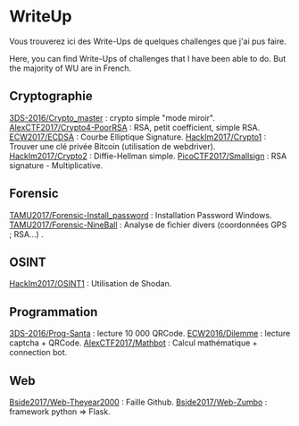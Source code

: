 # WriteUp

Vous trouverez ici des Write-Ups de quelques challenges que j'ai pus faire.


Here, you can find Write-Ups of challenges that I have been able to do. But the majority of WU are in French.


<h2>Cryptographie</h2>

<a href="https://github.com/Iptior/WriteUp/tree/master/3DS-2016/Crypto_master">3DS-2016/Crypto_master</a> : crypto simple "mode miroir".
<a href="https://github.com/Iptior/WriteUp/tree/master/AlexCTF2017/Crypto4-PoorRSA">AlexCTF2017/Crypto4-PoorRSA</a> : RSA, petit coefficient, simple RSA.
<a href="https://github.com/Iptior/WriteUp/tree/master/ECW2017/ECDSA">ECW2017/ECDSA</a> : Courbe Elliptique Signature.
<a href="https://github.com/Iptior/WriteUp/tree/master/HackIm2017/Crypto1">HackIm2017/Crypto1</a> : Trouver une clé privée Bitcoin (utilisation de webdriver).
<a href="https://github.com/Iptior/WriteUp/tree/master/HackIm2017/Crypto2">HackIm2017/Crypto2</a> : Diffie-Hellman simple.
<a href="https://github.com/Iptior/WriteUp/tree/master/PicoCTF2017/Smallsign">PicoCTF2017/Smallsign</a> : RSA signature - Multiplicative.

<h2>Forensic</h2>

<a href="https://github.com/Iptior/WriteUp/tree/master/TAMU2017/Forensic-Install_password">TAMU2017/Forensic-Install_password</a> : Installation Password Windows.
<a href="https://github.com/Iptior/WriteUp/tree/master/TAMU2017/Forensic-Nineball">TAMU2017/Forensic-NineBall</a> : Analyse de fichier divers (coordonnées GPS ; RSA...) .

<h2>OSINT</h2>

<a href="https://github.com/Iptior/WriteUp/tree/master/HackIm2017/OSINT1">HackIm2017/OSINT1</a> : Utilisation de Shodan.

<h2>Programmation</h2>

<a href="https://github.com/Iptior/WriteUp/tree/master/3DS-2016/Prog-Santa">3DS-2016/Prog-Santa</a> : lecture 10 000 QRCode.
<a href="https://github.com/Iptior/WriteUp/tree/master/ECW2016/Dilemme">ECW2016/Dilemme</a> : lecture captcha + QRCode.
<a href="https://github.com/Iptior/WriteUp/tree/master/AlexCTF2017/Mathbot">AlexCTF2017/Mathbot</a> : Calcul mathématique + connection bot.

<h2>Web</h2>

<a href="https://github.com/Iptior/WriteUp/tree/master/Bside2017/Web-Theyear2000">Bside2017/Web-Theyear2000</a> : Faille Github.
<a href="https://github.com/Iptior/WriteUp/tree/master/Bside2017/Web-Zumbo">Bside2017/Web-Zumbo</a> : framework python => Flask.